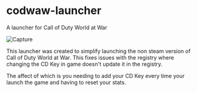 # codwaw-launcher
A launcher for Call of Duty World at War

![Capture](https://user-images.githubusercontent.com/86622355/123880880-da186480-d943-11eb-90e6-e2bf0bd78bbc.PNG)

This launcher was created to simplify launching the non steam version of Call of Duty World at War.
This fixes issues with the registry where changing the CD Key in game doesn't update it in the registry.

The affect of which is you needing to add your CD Key every time your launch the game and having to reset your stats.

